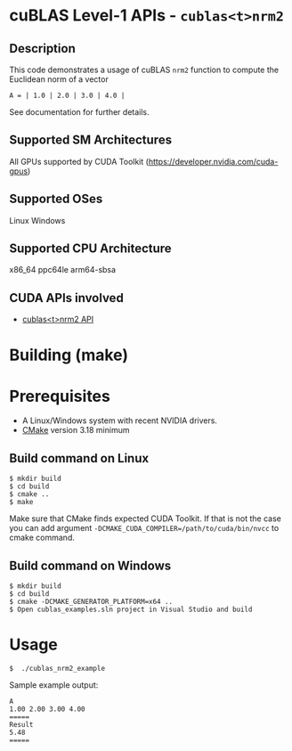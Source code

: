 # cuBLAS Level-1 APIs - `cublas<t>nrm2`

## Description

This code demonstrates a usage of cuBLAS `nrm2` function to compute the Euclidean norm of a vector

```
A = | 1.0 | 2.0 | 3.0 | 4.0 |
```

See documentation for further details.

## Supported SM Architectures

All GPUs supported by CUDA Toolkit (https://developer.nvidia.com/cuda-gpus)

## Supported OSes

Linux
Windows

## Supported CPU Architecture

x86_64
ppc64le
arm64-sbsa

## CUDA APIs involved
- [cublas\<t>nrm2 API](https://docs.nvidia.com/cuda/cublas/index.html#cublas-t-nrm2)

# Building (make)

# Prerequisites
- A Linux/Windows system with recent NVIDIA drivers.
- [CMake](https://cmake.org/download) version 3.18 minimum

## Build command on Linux
```
$ mkdir build
$ cd build
$ cmake ..
$ make
```
Make sure that CMake finds expected CUDA Toolkit. If that is not the case you can add argument `-DCMAKE_CUDA_COMPILER=/path/to/cuda/bin/nvcc` to cmake command.

## Build command on Windows
```
$ mkdir build
$ cd build
$ cmake -DCMAKE_GENERATOR_PLATFORM=x64 ..
$ Open cublas_examples.sln project in Visual Studio and build
```

# Usage
```
$  ./cublas_nrm2_example
```

Sample example output:

```
A
1.00 2.00 3.00 4.00
=====
Result
5.48
=====
```
